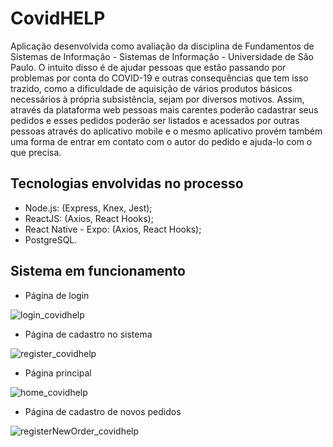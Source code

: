 # CovidHELP

Aplicação desenvolvida como avaliação da disciplina de Fundamentos de Sistemas de Informação - Sistemas de Informação - Universidade de São Paulo. O intuito disso é de ajudar pessoas que estão passando por problemas por conta do COVID-19 e outras consequências que tem isso trazido, como a dificuldade de aquisição de vários produtos básicos necessários à própria subsistência, sejam por diversos motivos. Assim, através da plataforma web pessoas mais carentes poderão cadastrar seus pedidos e esses pedidos poderão ser listados e acessados por outras pessoas através do aplicativo mobile e o mesmo aplicativo provém também uma forma de entrar em contato com o autor do pedido e ajuda-lo com o que precisa.

## Tecnologias envolvidas no processo
- Node.js: (Express, Knex, Jest);
- ReactJS: (Axios, React Hooks);
- React Native - Expo: (Axios, React Hooks);
- PostgreSQL.

## Sistema em funcionamento

- Página de login

![login_covidhelp](https://user-images.githubusercontent.com/49095811/86541674-0b9f5100-bee5-11ea-944e-16700e44df03.png)


- Página de cadastro no sistema

![register_covidhelp](https://user-images.githubusercontent.com/49095811/86541675-0c37e780-bee5-11ea-9c63-af1906be736d.png)


- Página principal

![home_covidhelp](https://user-images.githubusercontent.com/49095811/86541673-0a6e2400-bee5-11ea-9d8a-20f574193053.png)


- Página de cadastro de novos pedidos

![registerNewOrder_covidhelp](https://user-images.githubusercontent.com/49095811/86541676-0cd07e00-bee5-11ea-95bf-435c2a8c67ec.png)
